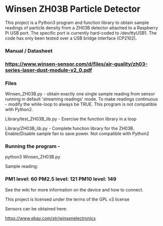 # Winsen ZH03B Particle Detector 


This project is a Python3 program and function library to obtain sample readings of particle density from a ZH03B detector attached to a Raspberry Pi USB port.  The specific port is currently hard-coded to /dev/ttyUSB1. The code has only been tested over a USB bridge interface (CP2102).  

### Manual / Datasheet 
### https://www.winsen-sensor.com/d/files/air-quality/zh03-series-laser-dust-module-v2_0.pdf


### Files

Winsen_ZH03B.py - obtain exactly one single sample reading from sensor running in default 'streaming readings' mode. 
                  To make readings continuous -  modify the while-loop to always be TRUE. This program is not compatible with 
                  Python2.
                  
Library/test_ZH03B_lib.py - Exercise the function library in a loop

Library/ZH03B_lib.py  - Complete function library for the ZH03B. Enable/Disable sample fan to save power. Not compatible with Python2
       
 ### Running the program -
 <prompt> python3 Winsen_ZH03B.py

Sample reading:

###   PM1 level:  60 PM2.5 level:  121 PM10 level:  149


See the wiki for more information on the device and how to connect.

This project is licensed under the terms of the GPL v3 license

Sensors can be obtained here:

https://www.ebay.com/str/winsenelectronics
